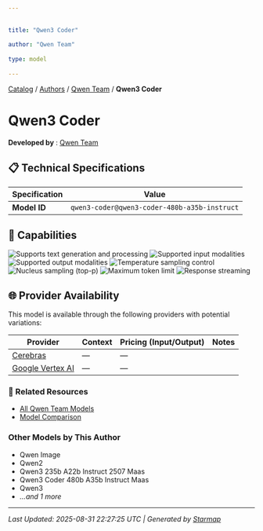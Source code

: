 ```yaml
---
  
  
title: "Qwen3 Coder"
  
author: "Qwen Team"
  
type: model
  
---
```

  
  
  
[Catalog](../../../..) / [Authors](../../..) / [Qwen Team](../..) / **Qwen3 Coder**
  
  
# Qwen3 Coder
  
**Developed by**
: 
[Qwen Team](../)
  
  
## 📋 Technical Specifications
  
| Specification | Value |
|---------|---------|
| **Model ID** | `qwen3-coder@qwen3-coder-480b-a35b-instruct` |

  
## 🎯 Capabilities
  
![Supports text generation and processing](https://img.shields.io/badge/text-✓-blue) ![Supported input modalities](https://img.shields.io/badge/input-text-teal) ![Supported output modalities](https://img.shields.io/badge/output-text-cyan) ![Temperature sampling control](https://img.shields.io/badge/temperature-core-red) ![Nucleus sampling (top-p)](https://img.shields.io/badge/top__p-core-red) ![Maximum token limit](https://img.shields.io/badge/max__tokens-core-blue) ![Response streaming](https://img.shields.io/badge/streaming-✓-cyan)
  
  
## 🌐 Provider Availability
  
This model is available through the following providers with potential variations:
  
  
| Provider | Context | Pricing (Input/Output) | Notes |
|---------|---------|---------|---------|
| [Cerebras](../../../providers/cerebras/models/qwen3-coder-at-qwen3-coder-480b-a35b-instruct.md) | — | — |  |
| [Google Vertex AI](../../../providers/google-vertex/models/qwen3-coder-at-qwen3-coder-480b-a35b-instruct.md) | — | — |  |

  
### 🔗 Related Resources
  
- [All Qwen Team Models](../)
- [Model Comparison](../../../../models/)
  
  
### Other Models by This Author
  
- Qwen Image
- Qwen2
- Qwen3 235b A22b Instruct 2507 Maas
- Qwen3 Coder 480b A35b Instruct Maas
- Qwen3
- _...and 1 more_
  
  
---
*Last Updated: 2025-08-31 22:27:25 UTC | Generated by [Starmap](https://github.com/agentstation/starmap)*